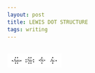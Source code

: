 ```yaml
---
layout: post
title: LEWIS DOT STRUCTURE 
tags: writing
---
```

<br>
<img src="/img/amnesiac.png" height="25%" width="25%">
<br>
<br>